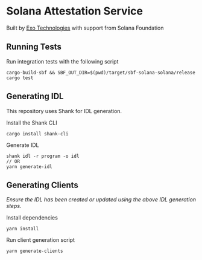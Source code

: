 # Solana Attestation Service

Built by [Exo Technologies](https://exotechnologies.xyz) with support from Solana Foundation

## Running Tests

Run integration tests with the following script
```
cargo-build-sbf && SBF_OUT_DIR=$(pwd)/target/sbf-solana-solana/release cargo test
```

## Generating IDL
This repository uses Shank for IDL generation.

Install the Shank CLI
```
cargo install shank-cli
```

Generate IDL
```
shank idl -r program -o idl
// OR
yarn generate-idl
```

## Generating Clients
*Ensure the IDL has been created or updated using the above IDL generation steps.*

Install dependencies
```
yarn install
```

Run client generation script
```
yarn generate-clients
```

